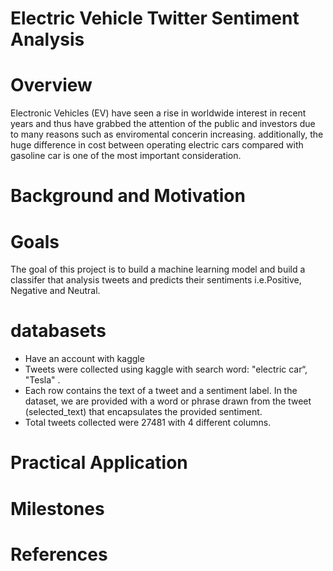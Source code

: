 # Electric Vehicle Twitter Sentiment Analysis
# Overview    
Electronic  Vehicles  (EV)  have  seen  a  rise  in worldwide interest in recent years and thus have grabbed the attention of  the public and investors due to many reasons such as enviromental concerin increasing. additionally, the huge difference in cost between operating electric cars compared with gasoline car is one of the most important consideration. 
# Background and Motivation
# Goals
The goal of this project is to build a machine learning model and build a classifer that analysis tweets and predicts their sentiments i.e.Positive, Negative and Neutral.
# databasets
- Have an account with kaggle 
- Tweets were collected using kaggle with search word: "electric car“, "Tesla" .
- Each row contains the text of a tweet and a sentiment label. In the dataset, we are provided with a word or phrase drawn from the tweet (selected_text) that encapsulates the provided sentiment.
- Total tweets collected were 27481 with 4 different columns.
# Practical Application
# Milestones
# References
